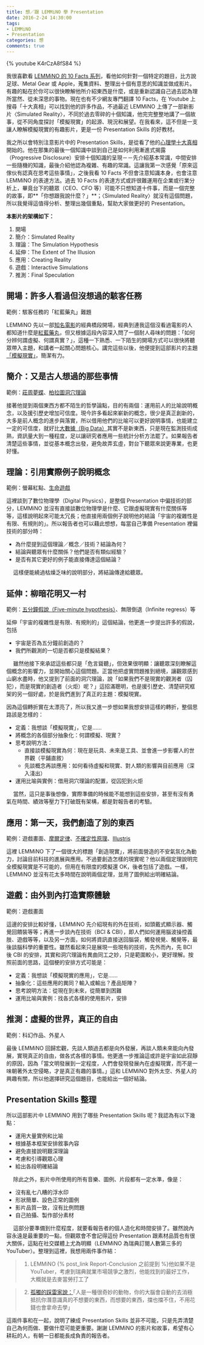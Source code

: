 ```yaml
---
title: 想／跟 LEMMiNO 學 Presentation
date: 2016-2-24 14:30:00
tags: 
- LEMMiNO
- Presentation
categories: 想
comments: true
---
```

{% youtube K4rCzA8fS84 %}

我很喜歡看 [LEMMiNO 的 10 Facts 系列](https://www.youtube.com/user/Top10Memes)，看他如何針對一個特定的題目，比方說足球、Metal Gear 或 Apple，蒐集資料、整理出十個有意思的知識並做成影片。有趣的點在於你可以很快瞭解他所介紹東西是什麼，或是重新認識自己過去認為理所當然、從未深思的事物。現在也有不少網友專門翻譯 10 Facts，在 Youtube 上搜尋「十大真相」可以找到他的許多作品，不過最近 LEMMiNO 上傳了一部新影片〈Simulated Reality〉，不同於過去零碎的十個知識，他完完整整地講了一個故事，從不同角度探討「模擬現實」的起源、現況和展望。在我看來，這不但是一支讓人瞭解模擬現實的有趣影片，更是一份 Presentation Skills 的好教材。<!--more-->

我之所以會特別注意影片中的 Presentation Skills，是從看了他的[心理學十大真相](https://www.youtube.com/watch?v=Oons6amow3I)開始的。他在那集的最後一個知識中談到自己是如何利用漸進式揭露（Progressive Disclosure）安排十個知識的呈現－－先介紹基本常識，中間安排一些隨機的知識，最後介紹他認為複雜、有趣的常識。這讓我第一次感覺「原來這傢伙有認真在思考這些事情」，之後我看 10 Facts 不但會注意知識本身，也會注意 LEMMiNO 的表達方法。過去 10 Facts 的表達方式或許很難運用在企業或行業分析上，畢竟台下的聽眾（CEO、CFO 等）可能不只想知道十件事，而是一個完整的故事，即**「你想跟我說什麼？」**；〈Simulated Reality〉就沒有這個問題，所以我覺得這值得分析、整理出幾個重點，幫助大家做更好的 Presentation。

**本影片的架構如下：**
1. 開場
2. 簡介：Simulated Reality
3. 理論：The Simulation Hypothesis
4. 延伸：The Extent of The Illusion
5. 應用：Creating Reality
6. 遊戲：Interactive Simulations
7. 推測：Final Speculation

## 開場：許多人看過但沒想過的駭客任務
範例：駭客任務的「紅藍藥丸」難題

LEMMiNO 先以一部[知名電影](https://zh.wikipedia.org/zh-tw/%E9%BB%91%E5%AE%A2%E5%B8%9D%E5%9B%BD%E7%B3%BB%E5%88%97)的經典橋段開場，經典到連我這個沒看過電影的人都知道什麼是[紅藍藥丸](https://www.youtube.com/watch?v=hi9w5dG5ANY)，但又根據這段內容深入問了一個耐人尋味的問題：「如何分辨何謂虛擬、何謂真實？」，這種一下熟悉、一下陌生的開場方式可以很快將聽眾帶入主題，和講者一起關心問題核心。講完這些以後，他便提到這部影片的主題[「模擬現實」](https://zh.wikipedia.org/zh-hant/%E6%A8%A1%E6%93%AC%E7%8F%BE%E5%AF%A6)，簡潔有力。

## 簡介：又是古人想過的那些事情
範例：[莊周夢蝶](https://zh.wikipedia.org/wiki/%E5%BA%84%E5%91%A8%E6%A2%A6%E8%9D%B6)、[柏拉圖洞穴理論](https://zh.wikipedia.org/zh-hant/%E5%9C%B0%E7%A9%B4%E5%AF%93%E8%A8%80)

接著他提到兩個東西方都不陌生的哲學論點，目的有兩個：運用前人的比喻說明概念，以及援引歷史增加可信度。現今許多看起來嶄新的概念，很少是真正創新的，大多是前人概念的進步與落實，所以借用他們的比喻可以更好說明事情，也能建立一定的可信度，就好比[大數據（Big Data）](https://zh.wikipedia.org/zh-hant/大數據)其實不是新東西，只是現在監測技術成熟，資訊量大到一種程度，足以讓研究者應用一些統計分析方法罷了。如果報告者清楚這些事情，並從基本概念出發，避免故弄玄虛，對台下聽眾來說更專業，也更好懂。

## 理論：引用實際例子說明概念
範例：螢幕紅點、[生命遊戲](https://zh.wikipedia.org/zh-hant/%E5%BA%B7%E5%A8%81%E7%94%9F%E5%91%BD%E6%B8%B8%E6%88%8F)

這裡談到了數位物理學（Digital Physics），是整個 Presentation 中偏技術的部分，LEMMiNO 並沒有直接談數位物理學是什麼、它跟虛擬現實有什麼關係等等，這樣說明起來可能太冗長；他直接用兩個例子說明他的結論「宇宙的複雜性是有限、有規則的」。所以報告者也可以藉此想想，每當自己準備 Presentation 裡偏技術的部分時：

* 為什麼提到這個理論／概念／技術？結論為何？
* 結論與聽眾有什麼關係？他們是否有類似經驗？
* 是否有其它更好的例子能直接傳達這個結論？

　
這樣便能繞過枯燥乏味的說明部分，將結論傳達給聽眾。

## 延伸：柳暗花明又一村
範例：[五分鐘假說（Five-minute hypothesis）](https://www.zhihu.com/question/38257076)、無限倒退（Infinite regress）等

延伸「宇宙的複雜性是有限、有規則的」這個結論，他更進一步提出許多的假說，包括

* 宇宙是否為五分鐘前創造的？
* 我們所觀測的一切是否都只是模擬結果？

　
雖然他接下來承認這些都只是「危言聳聽」，但效果很明顯：讓聽眾深刻瞭解這個概念的影響力，並開始關心這個問題。正當他把虛實問題推到絕境，讓觀眾感到山窮水盡時，他又提到了前面的洞穴理論，說「如果我們不是現實的觀測者（囚犯），而是現實的創造者（火炬）呢？」這招滿聰明，也是援引歷史、清楚研究框架的另一個好處，於是我們進到了真正的主題：模擬現實。

因為這個轉折實在太漂亮了，所以我又進一步想如果我想安排這樣的轉折，整個思路該是怎樣的：

* 定義：我想談「模擬現實」，它是……
* 將概念的各個部分抽象化：何謂模擬、現實？
* 思考說明方法：
  * 直接談模擬現實為何：現在是玩具、未來是工具、並會進一步影響人的世界觀（平鋪直敘）
  * 先談概念再談應用：如何看待虛擬和現實、對人類的影響與目前應用（深入淺出）
* 運用比喻與實例：借用洞穴理論的配置，從囚犯到火炬

　
當然，這只是事後想像，實際準備的時候能不能想到這些安排，甚至有沒有勇氣在時間、績效等壓力下打破既有架構，都是對報告者的考驗。

## 應用：第一天，我們創造了別的東西
範例：遊戲畫面、[摩爾定律](https://zh.wikipedia.org/zh-hant/摩尔定律)、[不確定性原理](https://zh.wikipedia.org/zh-hant/不确定性原理)、[Illustris](//www.illustris-project.org/)

這裡 LEMMiNO 下了一個很大的標題「創造現實」，將前面營造的不安氣氛化為動力，討論目前科技的進展與應用。不過要創造怎樣的現實呢？他以兩個定理說明完全模擬現實是不可能的，但用在有限度的模擬還 OK，後者包括了遊戲。一樣，LEMMiNO 並沒有花太多時間在說明兩個定理，並用了圖例給出明確結論。

## 遊戲：由外到內打造實際體驗
範例：遊戲畫面

這邊的安排比較好懂，LEMMiNO 先介紹現有的外在技術，如頭戴式顯示器、觸覺回饋裝等等；再進一步談內在技術（BCI & CBI），即人們如何運用腦波操控義肢、遊戲等等，以及另一方面，如何將資訊直接送回腦袋，觸發視覺、觸覺等，最後談腦科學的重要性。雖然看起來只是展現一些現有的技術，先外而內，先 BCI 後 CBI 的安排，其實和洞穴理論有異曲同工之妙，只是範圍較小，更好理解。按照前面的思路，這個梗的安排方式可能是：

* 定義：我想談「模擬現實的應用」，它是……
* 抽象化：這些應用的異同？輸入或輸出？產品矩陣？
* 思考說明方法：從現在到未來，從簡單到困難
* 運用比喻與實例：找各式各樣的使用影片，安排

## 推測：虛擬的世界，真正的自由
範例：科幻作品、外星人

最後 LEMMiNO 回歸宏觀，先談人類過去都是向外發展，再談人類未來能向內發展，實現真正的自由，做各式各樣的事情。他更進一步推論這或許是宇宙如此寂靜的原因，因為「當文明發展到一定程度，人們會發現發展內在虛擬現實，而不是一味朝著外太空侵略，才是真正有趣的事情。」這和 LEMMiNO 對外太空、外星人的興趣有關，所以他選擇研究這個題目，也能給出一個好結論。

## Presentation Skills 整理
所以這部影片中 LEMMiNO 用到了哪些 Presentation Skills 呢？我認為有以下幾點：

* 運用大量實例和比喻
* 根據基本框架安排敘事內容
* 避免直接說明艱深理論
* 考慮和引導觀眾心理
* 給出各段明確結論

　
除此之外，影片中所使用的所有音樂、圖例、片段都有一定水準，像是：

* 沒有亂七八糟的浮水印
* 形狀簡單、設色正常的圖例
* 影片品質一致，沒有比例問題
* 自己拍攝、製作部分素材

　
這部分要準備到什麼程度，就要看報告者的個人造化和時間安排了。雖然說內容永遠是最重要的一點，但觀眾會不會記得這份 Presentation 跟素材品質也有很大關係，這點在社交媒體上尤為明顯（LEMMiNO 為瑞典訂閱人數第三多的 YouTuber）。整理到這裡，我想用兩件事作結：

> 1. LEMMiNO {% post_link Report-Conclusion 之前提到 %}他如果不是 YouTuber，考慮到瑞典就業市場競爭之激烈，他能找到的最好工作，大概就是去麥當勞打工了

> 2. [孤獨的踩雷家說：](https://www.facebook.com/permalink.php?story_fbid=912332428880545&id=856814281099027)「人是一種很奇妙的動物，你的大腦會自動的去消極抵抗你潛意識真的不想要的東西，而想要的東西，擋也擋不住，不用花錢也會拿命去學」

這兩件事和在一起，說明了練成 Presentation Skills 並非不可能，只是先弄清楚自己為何而做、要做什麼可能更重要。謝謝 LEMMiNO 的影片和故事，希望有心耕耘的人，有朝一日都能長成負責的報告者。
